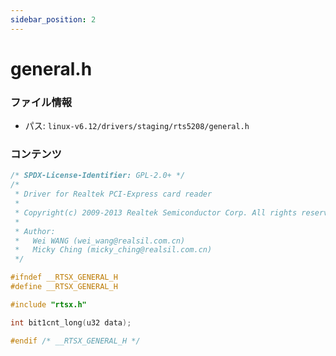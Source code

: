 ```yaml
---
sidebar_position: 2
---
```

# general.h

### ファイル情報

- パス: `linux-v6.12/drivers/staging/rts5208/general.h`

### コンテンツ

```h
/* SPDX-License-Identifier: GPL-2.0+ */
/*
 * Driver for Realtek PCI-Express card reader
 *
 * Copyright(c) 2009-2013 Realtek Semiconductor Corp. All rights reserved.
 *
 * Author:
 *   Wei WANG (wei_wang@realsil.com.cn)
 *   Micky Ching (micky_ching@realsil.com.cn)
 */

#ifndef __RTSX_GENERAL_H
#define __RTSX_GENERAL_H

#include "rtsx.h"

int bit1cnt_long(u32 data);

#endif /* __RTSX_GENERAL_H */

```
